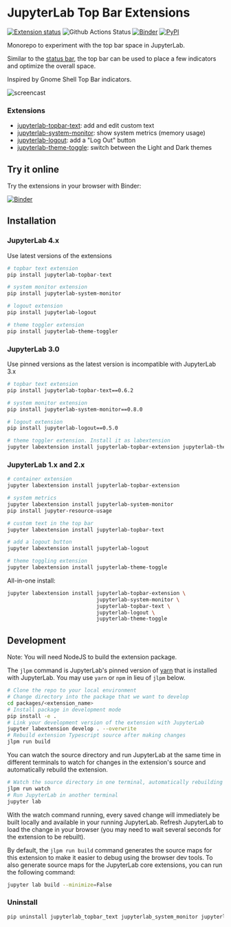 # JupyterLab Top Bar Extensions

[![Extension status](https://img.shields.io/badge/status-ready-success 'ready to be used')](https://jupyterlab-contrib.github.io/)
![Github Actions Status](https://github.com/jupyterlab-contrib/jupyterlab-topbar/workflows/Build/badge.svg)
[![Binder](https://mybinder.org/badge_logo.svg)](https://mybinder.org/v2/gh/jupyterlab-contrib/jupyterlab-topbar/main?urlpath=lab)
[![PyPI](https://img.shields.io/pypi/v/jupyterlab-topbar.svg)](https://pypi.org/project/jupyterlab-topbar)

Monorepo to experiment with the top bar space in JupyterLab.

Similar to the [status bar](https://github.com/jupyterlab/jupyterlab/tree/master/packages/statusbar-extension), the top bar can be used to place a few indicators and optimize the overall space.

Inspired by Gnome Shell Top Bar indicators.

![screencast](./doc/screencast.gif)

### Extensions

- [jupyterlab-topbar-text](./packages/topbar-text-extension): add and edit custom text
- [jupyterlab-system-monitor](./packages/system-monitor-extension): show system metrics (memory usage)
- [jupyterlab-logout](./packages/logout-extension): add a "Log Out" button
- [jupyterlab-theme-toggle](./packages/theme-toggler-extension): switch between the Light and Dark themes

## Try it online

Try the extensions in your browser with Binder:

[![Binder](https://mybinder.org/badge_logo.svg)](https://mybinder.org/v2/gh/jupyterlab-contrib/jupyterlab-topbar/main?urlpath=lab)

## Installation

### JupyterLab 4.x

Use latest versions of the extensions

```bash
# topbar text extension
pip install jupyterlab-topbar-text

# system monitor extension
pip install jupyterlab-system-monitor

# logout extension
pip install jupyterlab-logout

# theme toggler extension
pip install jupyterlab-theme-toggler
```

### JupyterLab 3.0

Use pinned versions as the latest version is incompatible with JupyterLab 3.x

```bash
# topbar text extension
pip install jupyterlab-topbar-text==0.6.2

# system monitor extension
pip install jupyterlab-system-monitor==0.8.0

# logout extension
pip install jupyterlab-logout==0.5.0

# theme toggler extension. Install it as labextension
jupyter labextension install jupyterlab-topbar-extension jupyterlab-theme-toggle
```

### JupyterLab 1.x and 2.x

```bash
# container extension
jupyter labextension install jupyterlab-topbar-extension

# system metrics
jupyter labextension install jupyterlab-system-monitor
pip install jupyter-resource-usage

# custom text in the top bar
jupyter labextension install jupyterlab-topbar-text

# add a logout button
jupyter labextension install jupyterlab-logout

# theme toggling extension
jupyter labextension install jupyterlab-theme-toggle
```

All-in-one install:

```bash
jupyter labextension install jupyterlab-topbar-extension \
                             jupyterlab-system-monitor \
                             jupyterlab-topbar-text \
                             jupyterlab-logout \
                             jupyterlab-theme-toggle
```

## Development

Note: You will need NodeJS to build the extension package.

The `jlpm` command is JupyterLab's pinned version of
[yarn](https://yarnpkg.com/) that is installed with JupyterLab. You may use
`yarn` or `npm` in lieu of `jlpm` below.

```bash
# Clone the repo to your local environment
# Change directory into the package that we want to develop
cd packages/<extension_name>
# Install package in development mode
pip install -e .
# Link your development version of the extension with JupyterLab
jupyter labextension develop . --overwrite
# Rebuild extension Typescript source after making changes
jlpm run build
```

You can watch the source directory and run JupyterLab at the same time in different terminals to watch for changes in the extension's source and automatically rebuild the extension.

```bash
# Watch the source directory in one terminal, automatically rebuilding when needed
jlpm run watch
# Run JupyterLab in another terminal
jupyter lab
```

With the watch command running, every saved change will immediately be built locally and available in your running JupyterLab. Refresh JupyterLab to load the change in your browser (you may need to wait several seconds for the extension to be rebuilt).

By default, the `jlpm run build` command generates the source maps for this extension to make it easier to debug using the browser dev tools. To also generate source maps for the JupyterLab core extensions, you can run the following command:

```bash
jupyter lab build --minimize=False
```

### Uninstall

```bash
pip uninstall jupyterlab_topbar_text jupyterlab_system_monitor jupyterlab_logout jupyterlab_theme_toggler
```
